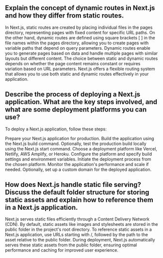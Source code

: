 ## Explain the concept of dynamic routes in Next.js and how they differ from static routes.
In Next.js, static routes are created by placing individual files in the pages directory, representing pages with fixed content for specific URL paths. On the other hand, dynamic routes are defined using square brackets [ ] in the file names within the pages directory, allowing you to create pages with variable paths that depend on query parameters. Dynamic routes enable you to generate pages based on data and handle multiple pages with similar layouts but different content. The choice between static and dynamic routes depends on whether the page content remains constant or requires variation based on URL parameters. Next.js offers a flexible routing system that allows you to use both static and dynamic routes effectively in your application.

## Describe the process of deploying a Next.js application. What are the key steps involved, and what are some deployment platforms you can use?

To deploy a Next.js application, follow these steps:

Prepare your Next.js application for production.
Build the application using the Next.js build command.
Optionally, test the production build locally using the Next.js start command.
Choose a deployment platform like Vercel, Netlify, AWS Amplify, or Heroku.
Configure the platform and specify build settings and environment variables.
Initiate the deployment process from the chosen platform.
Monitor the application's performance and scale if needed.
Optionally, set up a custom domain for the deployed application.

## How does Next.js handle static file serving? Discuss the default folder structure for storing static assets and explain how to reference them in a Next.js application.

Next.js serves static files efficiently through a Content Delivery Network (CDN). By default, static assets like images and stylesheets are stored in the public folder in the project's root directory. To reference static assets in a Next.js application, use URLs starting with /, followed by the path to the asset relative to the public folder. During deployment, Next.js automatically serves these static assets from the public folder, ensuring optimal performance and caching for improved user experience.